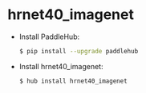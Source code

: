 # hrnet40_imagenet
* Install PaddleHub: 

    ```bash
    $ pip install --upgrade paddlehub
    ```

* Install hrnet40_imagenet: 

    ```bash
    $ hub install hrnet40_imagenet
    ```

